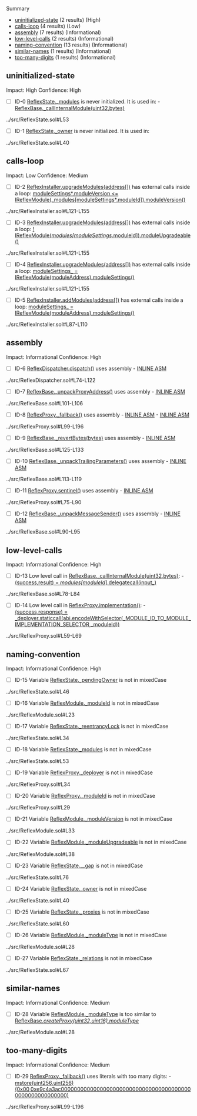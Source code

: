 Summary

- [uninitialized-state](#uninitialized-state) (2 results) (High)
- [calls-loop](#calls-loop) (4 results) (Low)
- [assembly](#assembly) (7 results) (Informational)
- [low-level-calls](#low-level-calls) (2 results) (Informational)
- [naming-convention](#naming-convention) (13 results) (Informational)
- [similar-names](#similar-names) (1 results) (Informational)
- [too-many-digits](#too-many-digits) (1 results) (Informational)

## uninitialized-state

Impact: High
Confidence: High

- [ ] ID-0
      [ReflexState.\_modules](../src/ReflexState.sol#L53) is never initialized. It is used in: - [ReflexBase.\_callInternalModule(uint32,bytes)](../src/ReflexBase.sol#L78-L84)

../src/ReflexState.sol#L53

- [ ] ID-1
      [ReflexState.\_owner](../src/ReflexState.sol#L40) is never initialized. It is used in:

../src/ReflexState.sol#L40

## calls-loop

Impact: Low
Confidence: Medium

- [ ] ID-2
      [ReflexInstaller.upgradeModules(address[])](../src/ReflexInstaller.sol#L121-L155) has external calls inside a loop: [moduleSettings*.moduleVersion <= IReflexModule(\_modules[moduleSettings*.moduleId]).moduleVersion()](../src/ReflexInstaller.sol#L139)

../src/ReflexInstaller.sol#L121-L155

- [ ] ID-3
      [ReflexInstaller.upgradeModules(address[])](../src/ReflexInstaller.sol#L121-L155) has external calls inside a loop: [! IReflexModule(_modules[moduleSettings_.moduleId]).moduleUpgradeable()](../src/ReflexInstaller.sol#L135)

../src/ReflexInstaller.sol#L121-L155

- [ ] ID-4
      [ReflexInstaller.upgradeModules(address[])](../src/ReflexInstaller.sol#L121-L155) has external calls inside a loop: [moduleSettings\_ = IReflexModule(moduleAddress).moduleSettings()](../src/ReflexInstaller.sol#L129)

../src/ReflexInstaller.sol#L121-L155

- [ ] ID-5
      [ReflexInstaller.addModules(address[])](../src/ReflexInstaller.sol#L87-L110) has external calls inside a loop: [moduleSettings\_ = IReflexModule(moduleAddress).moduleSettings()](../src/ReflexInstaller.sol#L93)

../src/ReflexInstaller.sol#L87-L110

## assembly

Impact: Informational
Confidence: High

- [ ] ID-6
      [ReflexDispatcher.dispatch()](../src/ReflexDispatcher.sol#L74-L122) uses assembly - [INLINE ASM](../src/ReflexDispatcher.sol#L91-L121)

../src/ReflexDispatcher.sol#L74-L122

- [ ] ID-7
      [ReflexBase.\_unpackProxyAddress()](../src/ReflexBase.sol#L101-L106) uses assembly - [INLINE ASM](../src/ReflexBase.sol#L103-L105)

../src/ReflexBase.sol#L101-L106

- [ ] ID-8
      [ReflexProxy.\_fallback()](../src/ReflexProxy.sol#L99-L196) uses assembly - [INLINE ASM](../src/ReflexProxy.sol#L105-L150) - [INLINE ASM](../src/ReflexProxy.sol#L153-L194)

../src/ReflexProxy.sol#L99-L196

- [ ] ID-9
      [ReflexBase.\_revertBytes(bytes)](../src/ReflexBase.sol#L125-L133) uses assembly - [INLINE ASM](../src/ReflexBase.sol#L127-L129)

../src/ReflexBase.sol#L125-L133

- [ ] ID-10
      [ReflexBase.\_unpackTrailingParameters()](../src/ReflexBase.sol#L113-L119) uses assembly - [INLINE ASM](../src/ReflexBase.sol#L114-L118)

../src/ReflexBase.sol#L113-L119

- [ ] ID-11
      [ReflexProxy.sentinel()](../src/ReflexProxy.sol#L75-L90) uses assembly - [INLINE ASM](../src/ReflexProxy.sol#L82-L85)

../src/ReflexProxy.sol#L75-L90

- [ ] ID-12
      [ReflexBase.\_unpackMessageSender()](../src/ReflexBase.sol#L90-L95) uses assembly - [INLINE ASM](../src/ReflexBase.sol#L92-L94)

../src/ReflexBase.sol#L90-L95

## low-level-calls

Impact: Informational
Confidence: High

- [ ] ID-13
      Low level call in [ReflexBase.\_callInternalModule(uint32,bytes)](../src/ReflexBase.sol#L78-L84): - [(success,result) = _modules[moduleId_].delegatecall(input\_)](../src/ReflexBase.sol#L79)

../src/ReflexBase.sol#L78-L84

- [ ] ID-14
      Low level call in [ReflexProxy.implementation()](../src/ReflexProxy.sol#L59-L69): - [(success,response) = \_deployer.staticcall(abi.encodeWithSelector(\_MODULE_ID_TO_MODULE_IMPLEMENTATION_SELECTOR,\_moduleId))](../src/ReflexProxy.sol#L60-L62)

../src/ReflexProxy.sol#L59-L69

## naming-convention

Impact: Informational
Confidence: High

- [ ] ID-15
      Variable [ReflexState.\_pendingOwner](../src/ReflexState.sol#L46) is not in mixedCase

../src/ReflexState.sol#L46

- [ ] ID-16
      Variable [ReflexModule.\_moduleId](../src/ReflexModule.sol#L23) is not in mixedCase

../src/ReflexModule.sol#L23

- [ ] ID-17
      Variable [ReflexState.\_reentrancyLock](../src/ReflexState.sol#L34) is not in mixedCase

../src/ReflexState.sol#L34

- [ ] ID-18
      Variable [ReflexState.\_modules](../src/ReflexState.sol#L53) is not in mixedCase

../src/ReflexState.sol#L53

- [ ] ID-19
      Variable [ReflexProxy.\_deployer](../src/ReflexProxy.sol#L34) is not in mixedCase

../src/ReflexProxy.sol#L34

- [ ] ID-20
      Variable [ReflexProxy.\_moduleId](../src/ReflexProxy.sol#L29) is not in mixedCase

../src/ReflexProxy.sol#L29

- [ ] ID-21
      Variable [ReflexModule.\_moduleVersion](../src/ReflexModule.sol#L33) is not in mixedCase

../src/ReflexModule.sol#L33

- [ ] ID-22
      Variable [ReflexModule.\_moduleUpgradeable](../src/ReflexModule.sol#L38) is not in mixedCase

../src/ReflexModule.sol#L38

- [ ] ID-23
      Variable [ReflexState.\_\_gap](../src/ReflexState.sol#L76) is not in mixedCase

../src/ReflexState.sol#L76

- [ ] ID-24
      Variable [ReflexState.\_owner](../src/ReflexState.sol#L40) is not in mixedCase

../src/ReflexState.sol#L40

- [ ] ID-25
      Variable [ReflexState.\_proxies](../src/ReflexState.sol#L60) is not in mixedCase

../src/ReflexState.sol#L60

- [ ] ID-26
      Variable [ReflexModule.\_moduleType](../src/ReflexModule.sol#L28) is not in mixedCase

../src/ReflexModule.sol#L28

- [ ] ID-27
      Variable [ReflexState.\_relations](../src/ReflexState.sol#L67) is not in mixedCase

../src/ReflexState.sol#L67

## similar-names

Impact: Informational
Confidence: Medium

- [ ] ID-28
      Variable [ReflexModule.\_moduleType](../src/ReflexModule.sol#L28) is too similar to [ReflexBase._createProxy(uint32,uint16).moduleType_](../src/ReflexBase.sol#L53)

../src/ReflexModule.sol#L28

## too-many-digits

Impact: Informational
Confidence: Medium

- [ ] ID-29
      [ReflexProxy.\_fallback()](../src/ReflexProxy.sol#L99-L196) uses literals with too many digits: - [mstore(uint256,uint256)(0x00,0xe9c4a3ac00000000000000000000000000000000000000000000000000000000)](../src/ReflexProxy.sol#L157-L161)

../src/ReflexProxy.sol#L99-L196
